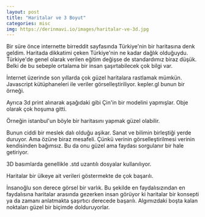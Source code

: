 ```yaml
---
layout: post
title: "Haritalar ve 3 Boyut"
categories: misc
img: https://derinmavi.io/images/haritalar-ve-3d.jpg
---
```


Bir süre önce internette birreddit sayfasında Türkiye'nin bir haritasına denk geldim.
Haritada dikkatimi çeken Türkiye'nin ne kadar dağlık olduğuydu. 
Türkiye'de genel olarak verilen eğitim değişse de standardımız biraz düşük.
Belki de bu sebeple ortalama bir insan şaşırtabilecek çok bilgi var.

İnternet üzerinde son yıllarda çok güzel haritalara rastlamak mümkün. Javascript kütüphaneleri ile veriler görselleştiriliyor. kepler.gl bunun bir örneği.

Ayrıca 3d print alınarak aşağıdaki gibi Çin'in bir modelini yapmışlar. Obje olarak çok hoşuma gitti.

Örneğin istanbul'un böyle bir haritasını yapmak güzel olabilir.

Bunun ciddi bir meslek dalı olduğu aşikar. Sanat ve bilimin birleştiği yerde duruyor. Ama özüne biraz mesafeli. Çünkü verinin görselleştirilmesi verinin kendisinden bağımsız.
Bu da onu güzel ama faydası sorgulanır bir hale getiriyor.

3D basımlarda genellikle .std uzantılı dosyalar kullanılıyor.

Haritalar bir ülkeye ait verileri göstermekte de çok başarılı. 

İnsanoğlu son derece görsel bir varlık. Bu şekilde en faydalısızından en faydalısına haritalar arasında gezerken insan görüyor ki haritalar bir konsepti ya da zamanı anlatmakta şaşırtıcı derecede başarılı. Algımızdaki boşta kalan noktaları güzel bir biçimde dolduruyorlar.
